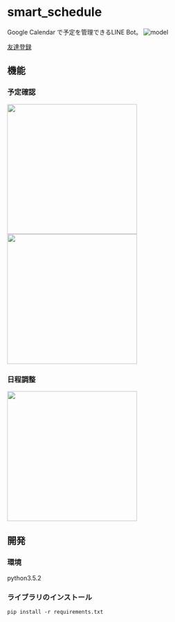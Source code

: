 # smart_schedule
Google Calendar で予定を管理できるLINE Bot。
![model](https://raw.githubusercontent.com/wiki/tonkatu05/smart_schedule/images/model.jpg)


[友達登録](https://line.me/R/ti/p/uqaxgNMBUu)


## 機能

### 予定確認

<img src="https://raw.githubusercontent.com/wiki/tonkatu05/smart_schedule/images/schedule_call.png" width="300">
<img src="https://raw.githubusercontent.com/wiki/tonkatu05/smart_schedule/images/keyword_search.png" width="300">

### 日程調整

<img src="https://raw.githubusercontent.com/wiki/tonkatu05/smart_schedule/images/adjust_schedule_hassy.png" width="300">

## 開発

### 環境
python3.5.2

### ライブラリのインストール
`pip install -r requirements.txt`
